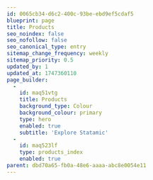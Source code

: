 ```yaml
---
id: 0065cb34-d6c2-400c-93be-ebd9ef5cdaf5
blueprint: page
title: Products
seo_noindex: false
seo_nofollow: false
seo_canonical_type: entry
sitemap_change_frequency: weekly
sitemap_priority: 0.5
updated_by: 1
updated_at: 1747360110
page_builder:
  -
    id: maq51vtg
    title: Products
    background_type: Colour
    background_colour: primary
    type: hero
    enabled: true
    subtitle: 'Explore Statamic'
  -
    id: maq523lf
    type: products_index
    enabled: true
parent: dbd70a65-fb0a-48e6-aaaa-abc8e0054e11
---
```

